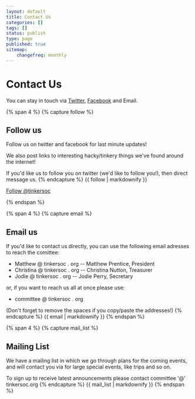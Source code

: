 ```yaml
---
layout: default
title: Contact Us
categories: []
tags: []
status: publish
type: page
published: true
sitemap:
    changefreq: monthly
---
```


# Contact Us #

You can stay in touch via [Twitter](http://twitter.com/tinkersoc), [Facebook](http://facebook.com/TinkerSoc) and Email.

{% span 4 %}
{% capture follow %}
## Follow us ##
Follow us on twitter and facebook for last minute updates!

We also post links to interesting hacky/tinkery things we've found around the internet!

If you'd like us to follow you on twitter (we'd like to follow you!), then direct message us.
{% endcapture %}
{{ follow | markdownify }}
<!-- Twitter Follow button -->
<a href="https://twitter.com/tinkersoc" class="twitter-follow-button" data-show-count="false">Follow @tinkersoc</a>
<script>!function(d,s,id){var js,fjs=d.getElementsByTagName(s)[0],p=/^http:/.test(d.location)?'http':'https';if(!d.getElementById(id)){js=d.createElement(s);js.id=id;js.src=p+'://platform.twitter.com/widgets.js';fjs.parentNode.insertBefore(js,fjs);}}(document, 'script', 'twitter-wjs');</script>

<!-- Facebook Like button -->
<div id="fb-root"></div>
<script>(function(d, s, id) {
  var js, fjs = d.getElementsByTagName(s)[0];
  if (d.getElementById(id)) return;
  js = d.createElement(s); js.id = id;
  js.src = "//connect.facebook.net/en_GB/all.js#xfbml=1";
  fjs.parentNode.insertBefore(js, fjs);
}(document, 'script', 'facebook-jssdk'));</script>
<div class="fb-follow" data-href="https://www.facebook.com/TinkerSoc" data-width="220" data-show-faces="false"></div>
{% endspan %}

{% span 4 %}
{% capture email %}
## Email us ##

If you'd like to contact us directly, you can use the following email adresses to reach the comittee:

* Matthew @ tinkersoc . org -- Matthew Prentice, President
* Christina @ tinkersoc . org -- Christina Nutton, Treasurer
* Jodie @ tinkersoc . org -- Jodie Perry, Secretary

or, if you want to reach us all at once please use:

* committee @ tinkersoc . org

(Don't forget to remove the spaces if you copy/paste the addresses!)
{% endcapture %}
{{ email | markdownify }}
{% endspan %}

{% span 4 %}
{% capture mail_list %}
## Mailing List ##
We have a mailing list in which we go through plans for the coming events, and will contact you via for large special events, like trips and so on.

To sign up to receive latest announcements please contact committee '@' tinkersoc.org
{% endcapture %}
{{ mail_list | markdownify }}
{% endspan %}
